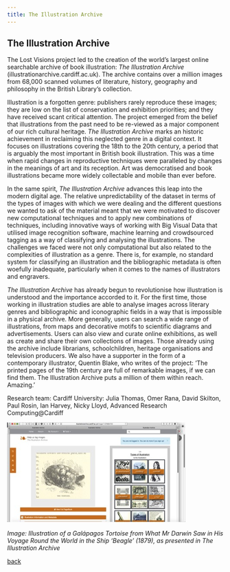 ```yaml
---
title: The Illustration Archive
---
```


## The Illustration Archive

The Lost Visions project led to the creation of the world’s largest online searchable archive of book illustration: _The Illustration Archive_ (illustrationarchive.cardiff.ac.uk). The archive contains over a million images from 68,000 scanned volumes of literature, history, geography and philosophy in the British Library’s collection. 

Illustration is a forgotten genre: publishers rarely reproduce these images; they are low on the list of conservation and exhibition priorities; and they have received scant critical attention. The project emerged from the belief that illustrations from the past need to be re-viewed as a major component of our rich cultural heritage. _The Illustration Archive_ marks an historic achievement in reclaiming this neglected genre in a digital context. It focuses on illustrations covering the 18th to the 20th century, a period that is arguably the most important in British book illustration. This was a time when rapid changes in reproductive techniques were paralleled by changes in the meanings of art and its reception. Art was democratised and book illustrations became more widely collectable and mobile than ever before. 

In the same spirit, _The Illustration Archive_ advances this leap into the modern digital age. The relative unpredictability of the dataset in terms of the types of images with which we were dealing and the different questions we wanted to ask of the material meant that we were motivated to discover new computational techniques and to apply new combinations of techniques, including innovative ways of working with Big Visual Data that utilised image recognition software, machine learning and crowdsourced tagging as a way of classifying and analysing the illustrations. The challenges we faced were not only computational but also related to the complexities of illustration as a genre. There is, for example, no standard system for classifying an illustration and the bibliographic metadata is often woefully inadequate, particularly when it comes to the names of illustrators and engravers.

_The Illustration Archive_ has already begun to revolutionise how illustration is understood and the importance accorded to it. For the first time, those working in illustration studies are able to analyse images across literary genres and bibliographic and iconographic fields in a way that is impossible in a physical archive. More generally, users can search a wide range of illustrations, from maps and decorative motifs to scientific diagrams and advertisements. Users can also view and curate online exhibitions, as well as create and share their own collections of images. Those already using the archive include librarians, schoolchildren, heritage organisations and television producers. We also have a supporter in the form of a contemporary illustrator, Quentin Blake, who writes of the project: ‘The printed pages of the 19th century are full of remarkable images, if we can find them. The Illustration Archive puts a million of them within reach. Amazing.’ 

Research team: Cardiff University: Julia Thomas, Omer Rana, David Skilton,
Paul Rosin, Ian Harvey, Nicky Lloyd, Advanced Research Computing@Cardiff

![Image: Illustration of a Galápagos Tortoise from What Mr Darwin Saw in His Voyage Round the World in the Ship ‘Beagle’ (1879), as presented in The Illustration Archive](Images/26.jpg)

_Image: Illustration of a Galápagos Tortoise from What Mr Darwin Saw in His Voyage Round the World in the Ship ‘Beagle’ (1879), as presented in The Illustration Archive_

[back](../)